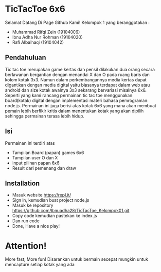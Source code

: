 # TicTacToe 6x6
Selamat Datang Di Page Github Kami! Kelompok 1 yang beranggotakan :
* Muhammad Rifqi Zein (19104006)
* Ibnu Adha Nur Rohman (19104020)
* Rafi Albaihaqi (19104042)

## Pendahuluan
Tic tac toe merupakan game kertas dan pensil dilakukan dua orang secara berlawanan bergantian dengan menandai X dan O pada ruang baris dan kolom kotak 3x3. Namun dalam perkembangannya media kertas dapat digantikan dengan media digital yaitu biasanya terdapat dalam web atau android dan size kotak awalnya 3x3 sekarang bervariasi misalnya 6x6. Seperti yang kami rancang permainan tic tac toe menggunakan board(kotak) digital dengan implementasi materi bahasa pemrograman node.js.  Permainan ini juga berisi atas kotak 6x6 yang mana akan membuat pemain lebih berfikir kritis dalam menentukan kotak yang akan dipilih sehingga permainan terasa lebih hidup.

## Isi 
Permainan ini terdiri atas 
* Tampilan Board (papan) games 6x6
* Tampilan user O dan X
* Input pilihan papan 6x6
* Result dari pemenang dan draw 

## Installation 
* Masuk website https://repl.it/
* Sign in, kemudian buat project node.js
* Masuk ke repository https://github.com/Ibnuadha28/TicTacToe_Kelompok01.git 
* Copy code kemudian pastekan ke index.js
* Dan run code
* Done, Have a nice play!

# Attention!
More fast, More fun!
Disarankan untuk bermain secepat mungkin untuk mencapture setiap kotak yang ada
